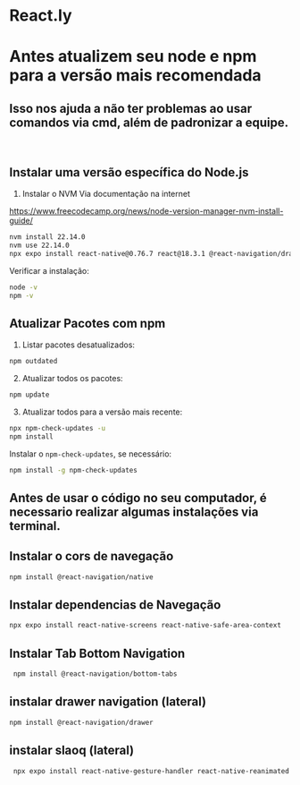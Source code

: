 # React.ly

# Antes atualizem seu node e npm para a versão mais recomendada
## Isso nos ajuda a não ter problemas ao usar comandos via cmd, além de padronizar a equipe.

<br>

## Instalar uma versão específica do Node.js

1. Instalar o NVM Via documentação na internet

https://www.freecodecamp.org/news/node-version-manager-nvm-install-guide/

```bash
nvm install 22.14.0
nvm use 22.14.0
npx expo install react-native@0.76.7 react@18.3.1 @react-navigation/drawer@7.0.0


```

Verificar a instalação:

```bash
node -v
npm -v
```

## Atualizar Pacotes com npm

1. Listar pacotes desatualizados:

```bash
npm outdated
```

2. Atualizar todos os pacotes:

```bash
npm update
```

3. Atualizar todos para a versão mais recente:

```bash
npx npm-check-updates -u
npm install
```

Instalar o `npm-check-updates`, se necessário:

```bash
npm install -g npm-check-updates
```


## Antes de usar o código no seu computador, é necessario realizar algumas instalações via terminal.
## Instalar o cors de navegação

```sh 
npm install @react-navigation/native
```

## Instalar dependencias de Navegação

```sh
npx expo install react-native-screens react-native-safe-area-context
```

## Instalar Tab Bottom Navigation

```sh
 npm install @react-navigation/bottom-tabs
```

## instalar drawer navigation (lateral)
```sh
npm install @react-navigation/drawer
```



## instalar slaoq (lateral)

```sh
 npx expo install react-native-gesture-handler react-native-reanimated
 ```